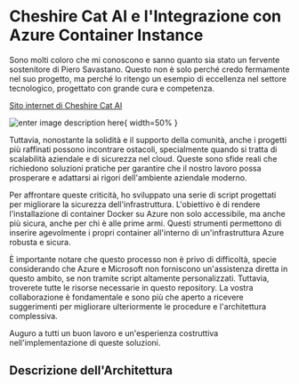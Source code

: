 # Cheshire Cat AI e l'Integrazione con Azure Container Instance
Sono molti coloro che mi conoscono e sanno quanto sia stato un fervente sostenitore di Piero Savastano. Questo non è solo perché credo fermamente nel suo progetto, ma perché lo ritengo un esempio di eccellenza nel settore tecnologico, progettato con grande cura e competenza.


[Sito internet di Cheshire Cat AI](https://cheshirecat.ai/)

![enter image description here](https://cheshirecat.ai/wp-content/uploads/2023/10/Logo-Cheshire-Cat.svg){ width=50% }

Tuttavia, nonostante la solidità e il supporto della comunità, anche i progetti più raffinati possono incontrare ostacoli, specialmente quando si tratta di scalabilità aziendale e di sicurezza nel cloud. Queste sono sfide reali che richiedono soluzioni pratiche per garantire che il nostro lavoro possa prosperare e adattarsi ai rigori dell'ambiente aziendale moderno.

Per affrontare queste criticità, ho sviluppato una serie di script progettati per migliorare la sicurezza dell'infrastruttura. L'obiettivo è di rendere l'installazione di container Docker su Azure non solo accessibile, ma anche più sicura, anche per chi è alle prime armi. Questi strumenti permettono di inserire agevolmente i propri container all'interno di un'infrastruttura Azure robusta e sicura.

È importante notare che questo processo non è privo di difficoltà, specie considerando che Azure e Microsoft non forniscono un'assistenza diretta in questo ambito, se non tramite script altamente personalizzati. Tuttavia, troverete tutte le risorse necessarie in questo repository. La vostra collaborazione è fondamentale e sono più che aperto a ricevere suggerimenti per migliorare ulteriormente le procedure e l'architettura complessiva.

Auguro a tutti un buon lavoro e un'esperienza costruttiva nell'implementazione di queste soluzioni.

## Descrizione dell'Architettura
